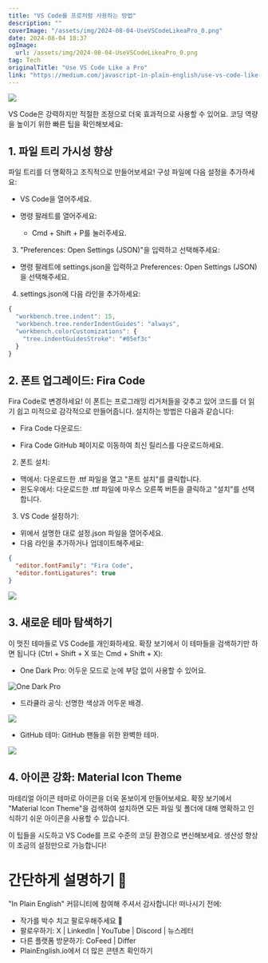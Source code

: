 ```yaml
---
title: "VS Code를 프로처럼 사용하는 방법"
description: ""
coverImage: "/assets/img/2024-08-04-UseVSCodeLikeaPro_0.png"
date: 2024-08-04 18:37
ogImage: 
  url: /assets/img/2024-08-04-UseVSCodeLikeaPro_0.png
tag: Tech
originalTitle: "Use VS Code Like a Pro"
link: "https://medium.com/javascript-in-plain-english/use-vs-code-like-a-pro-53973daa534f"
---
```



<img src="/assets/img/2024-08-04-UseVSCodeLikeaPro_0.png" />

VS Code은 강력하지만 적절한 조정으로 더욱 효과적으로 사용할 수 있어요. 코딩 역량을 높이기 위한 빠른 팁을 확인해보세요:

## 1. 파일 트리 가시성 향상

파일 트리를 더 명확하고 조직적으로 만들어보세요! 구성 파일에 다음 설정을 추가하세요:

<div class="content-ad"></div>

- VS Code을 열어주세요.
- 명령 팔레트를 열어주세요:
  
  - Cmd + Shift + P를 눌러주세요.

3. "Preferences: Open Settings (JSON)"을 입력하고 선택해주세요:
  
  - 명령 팔레트에 settings.json을 입력하고 Preferences: Open Settings (JSON)을 선택해주세요.

<div class="content-ad"></div>


4. settings.json에 다음 라인을 추가하세요:

```js
{
  "workbench.tree.indent": 15,
  "workbench.tree.renderIndentGuides": "always",
  "workbench.colorCustomizations": {
    "tree.indentGuidesStroke": "#05ef3c"
  }
}
```

## 2. 폰트 업그레이드: Fira Code

Fira Code로 변경하세요! 이 폰트는 프로그래밍 리거처들을 갖추고 있어 코드를 더 읽기 쉽고 미적으로 감각적으로 만들어줍니다. 설치하는 방법은 다음과 같습니다:


<div class="content-ad"></div>

- Fira Code 다운로드:

- Fira Code GitHub 페이지로 이동하여 최신 릴리스를 다운로드하세요.

2. 폰트 설치:

- 맥에서: 다운로드한 .ttf 파일을 열고 "폰트 설치"를 클릭합니다.
- 윈도우에서: 다운로드한 .ttf 파일에 마우스 오른쪽 버튼을 클릭하고 "설치"를 선택합니다.

<div class="content-ad"></div>

3. VS Code 설정하기:

- 위에서 설명한 대로 설정.json 파일을 열어주세요.
- 다음 라인을 추가하거나 업데이트해주세요:

```json
{
  "editor.fontFamily": "Fira Code",
  "editor.fontLigatures": true
}
```

<img src="/assets/img/2024-08-04-UseVSCodeLikeaPro_1.png" />

<div class="content-ad"></div>

## 3. 새로운 테마 탐색하기

이 멋진 테마들로 VS Code를 개인화하세요. 확장 보기에서 이 테마들을 검색하기만 하면 됩니다 (Ctrl + Shift + X 또는 Cmd + Shift + X):

- One Dark Pro: 어두운 모드로 눈에 부담 없이 사용할 수 있어요.

![One Dark Pro](/assets/img/2024-08-04-UseVSCodeLikeaPro_2.png)

<div class="content-ad"></div>

- 드라큘라 공식: 선명한 색상과 어두운 배경.

![](/assets/img/2024-08-04-UseVSCodeLikeaPro_3.png)

- GitHub 테마: GitHub 팬들을 위한 완벽한 테마.

![](/assets/img/2024-08-04-UseVSCodeLikeaPro_4.png)

<div class="content-ad"></div>

## 4. 아이콘 강화: Material Icon Theme

마테리얼 아이콘 테마로 아이콘을 더욱 돋보이게 만들어보세요. 확장 보기에서 "Material Icon Theme"을 검색하여 설치하면 모든 파일 및 폴더에 대해 명확하고 인식하기 쉬운 아이콘을 사용할 수 있습니다.

이 팁들을 시도하고 VS Code를 프로 수준의 코딩 환경으로 변신해보세요. 생산성 향상이 조금의 설정만으로 가능합니다!

# 간단하게 설명하기 🚀

<div class="content-ad"></div>

"In Plain English" 커뮤니티에 참여해 주셔서 감사합니다! 떠나시기 전에:

- 작가를 박수 치고 팔로우해주세요 👏️️
- 팔로우하기: X | LinkedIn | YouTube | Discord | 뉴스레터
- 다른 플랫폼 방문하기: CoFeed | Differ
- PlainEnglish.io에서 더 많은 콘텐츠 확인하기